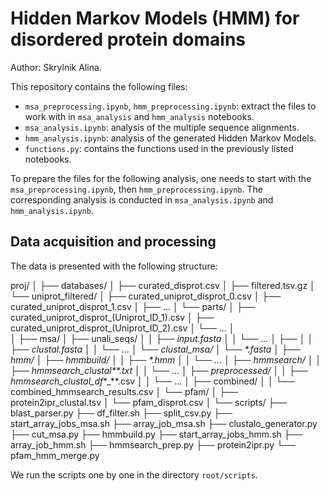 # Hidden Markov Models (HMM) for disordered protein domains

Author: Skrylnik Alina.

This repository contains the following files: 

- `msa_preprocessing.ipynb`, `hmm_preprocessing.ipynb`: extract the files to work with in `msa_analysis` and `hmm_analysis` notebooks.
- `msa_analysis.ipynb`: analysis of the multiple sequence alignments.
- `hmm_analysis.ipynb`: analysis of the generated Hidden Markov Models.
- `functions.py`: contains the functions used in the previously listed notebooks.

To prepare the files for the following analysis, one needs to start with the `msa_preprocessing.ipynb`, then `hmm_preprocessing.ipynb`. 
The corresponding analysis is conducted in `msa_analysis.ipynb` and `hmm_analysis.ipynb`.

## Data acquisition and processing

The data is presented with the following structure:

proj/
│
├── databases/
│   ├── curated_disprot.csv
│   ├── filtered.tsv.gz
│   └── uniprot_filtered/
│       ├── curated_uniprot_disprot_0.csv
│       ├── curated_uniprot_disprot_1.csv
│       ├── ...
│       └── parts/
│           ├── curated_uniprot_disprot_(Uniprot_ID_1).csv
│           ├── curated_uniprot_disprot_(Uniprot_ID_2).csv
│           └── ...
│       
│
├── msa/
│   ├── unali_seqs/
│   │   ├── *_input.fasta
│   │   └── ...
│   ├── 
│   │   ├── *_clustal.fasta
│   │   └── ...
│   └── clustal_msa/
│       └── *_*.fasta
│
├── hmm/
│   ├── hmmbuild/
│   │   ├── *.hmm
│   │   └── ...
│   ├── hmmsearch/
│   │   ├── hmmsearch_clustal_*_**.txt
│   │   └── ...
│   ├── preprocessed/
│   │   ├── hmmsearch_clustal_df_*_**.csv
│   │   └── ...
│   ├── combined/
│   │   └── combined_hmmsearch_results.csv
│   └── pfam/
│       ├── protein2ipr_clustal.tsv
│       └── pfam_disprot.csv
│
└── scripts/
    ├── blast_parser.py
    ├── df_filter.sh
    ├── split_csv.py
    ├── start_array_jobs_msa.sh
    ├── array_job_msa.sh
    ├── clustalo_generator.py
    ├── cut_msa.py
    ├── hmmbuild.py
    ├── start_array_jobs_hmm.sh
    ├── array_job_hmm.sh
    ├── hmmsearch_prep.py
    ├── protein2ipr.py
    └── pfam_hmm_merge.py

We run the scripts one by one in the directory `root/scripts`.

